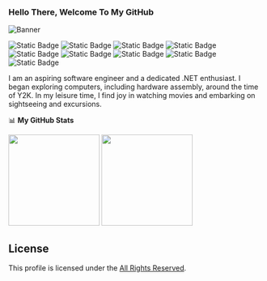 
### Hello There, Welcome To My GitHub 

![Banner](https://storage.googleapis.com/gweb-uniblog-publish-prod/original_images/Dino_non-birthday_version.gif)

![Static Badge](https://img.shields.io/badge/CSharp-Intermediate-purple)
![Static Badge](https://img.shields.io/badge/Blazor-Expert-magenta)
![Static Badge](https://img.shields.io/badge/MAUI-Beginner-blueviolet)
![Static Badge](https://img.shields.io/badge/Python-Beginner-4B8BBE)
![Static Badge](https://img.shields.io/badge/React-Beginner-61dafb)
![Static Badge](https://img.shields.io/badge/Angular-Beginner-B52E31)
![Static Badge](https://img.shields.io/badge/SQL-Intermediate-F29111)
![Static Badge](https://img.shields.io/badge/Azure-Intermediate-086FBE)
![Static Badge](https://img.shields.io/badge/GCP-Beginner-4885ed)


I am an aspiring software engineer and a dedicated .NET enthusiast. I began exploring computers, including hardware assembly, around the time of Y2K. In my leisure time, I find joy in watching movies and embarking on sightseeing and excursions.

📊 **My GitHub Stats**

<p>
  <img height="180em" src="https://github-readme-stats.vercel.app/api?username=zawhtut&show_icons=true&hide_border=true&&count_private=true&include_all_commits=true" />
  <img height="180em" src="https://github-readme-stats.vercel.app/api/top-langs/?username=zawhtut&show_icons=true&hide_border=true&layout=compact&langs_count=8&hide=HTML"/>
</p>



## License

This profile is licensed under the [All Rights Reserved](LICENSE).

